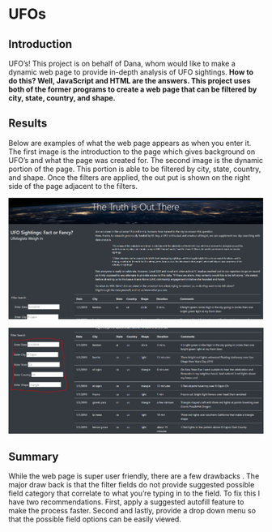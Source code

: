 # UFOs
## Introduction
UFO’s! This project is on behalf of Dana, whom would like to make a dynamic web page to provide in-depth analysis of UFO sightings. **How to do this? Well, JavaScript and HTML are the answers. This project uses both of the former programs to create a web page that can be filtered by city, state, country, and shape.** 
## Results
Below are examples of what the web page appears as when you enter it.  The first image is the introduction to the page which gives background on UFO’s and what the page was created for. The second image is the dynamic portion of the page. This portion is able to be filtered by city, state, country, and shape. Once the filters are applied, the out put is shown on the right side of the page adjacent to the filters. 


![intro](intro.png)


![fil](fil.png)


## Summary
While the web page is super user friendly, there are a few drawbacks . The major draw back is that the filter fields do not provide suggested possible field category that correlate to what you’re typing in to the field. To fix this I have two recommendations. First, apply a suggested autofill feature to make the process faster. Second and lastly, provide a drop down menu so that the possible field options can be easily viewed. 
